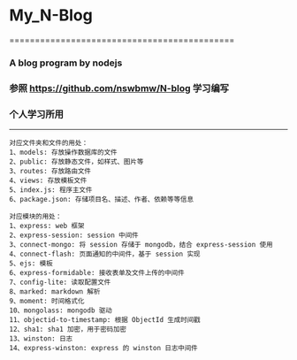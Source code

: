 # My_N-Blog
============================================
### A blog program by nodejs
### 参照 https://github.com/nswbmw/N-blog 学习编写
### 个人学习所用

--------------

	对应文件夹和文件的用处：
	1、models: 存放操作数据库的文件
	2、public: 存放静态文件，如样式、图片等
	3、routes: 存放路由文件
	4、views: 存放模板文件
	5、index.js: 程序主文件
	6、package.json: 存储项目名、描述、作者、依赖等等信息

	对应模块的用处：
 	1、express: web 框架
	2、express-session: session 中间件
	3、connect-mongo: 将 session 存储于 mongodb，结合 express-session 使用
	4、connect-flash: 页面通知的中间件，基于 session 实现
	5、ejs: 模板
	6、express-formidable: 接收表单及文件上传的中间件
	7、config-lite: 读取配置文件
	8、marked: markdown 解析
	9、moment: 时间格式化
	10、mongolass: mongodb 驱动
	11、objectid-to-timestamp: 根据 ObjectId 生成时间戳
	12、sha1: sha1 加密，用于密码加密
	13、winston: 日志
	14、express-winston: express 的 winston 日志中间件

